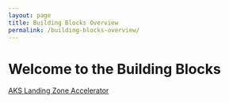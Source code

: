 ```yaml
---
layout: page
title: Building Blocks Overview
permalink: /building-blocks-overview/
---
```


# Welcome to the Building Blocks

[AKS Landing Zone Accelerator](../_docs/building-blocks-docs/aks-accelerator-lz/aks-accelerator-lz-overview.md)
